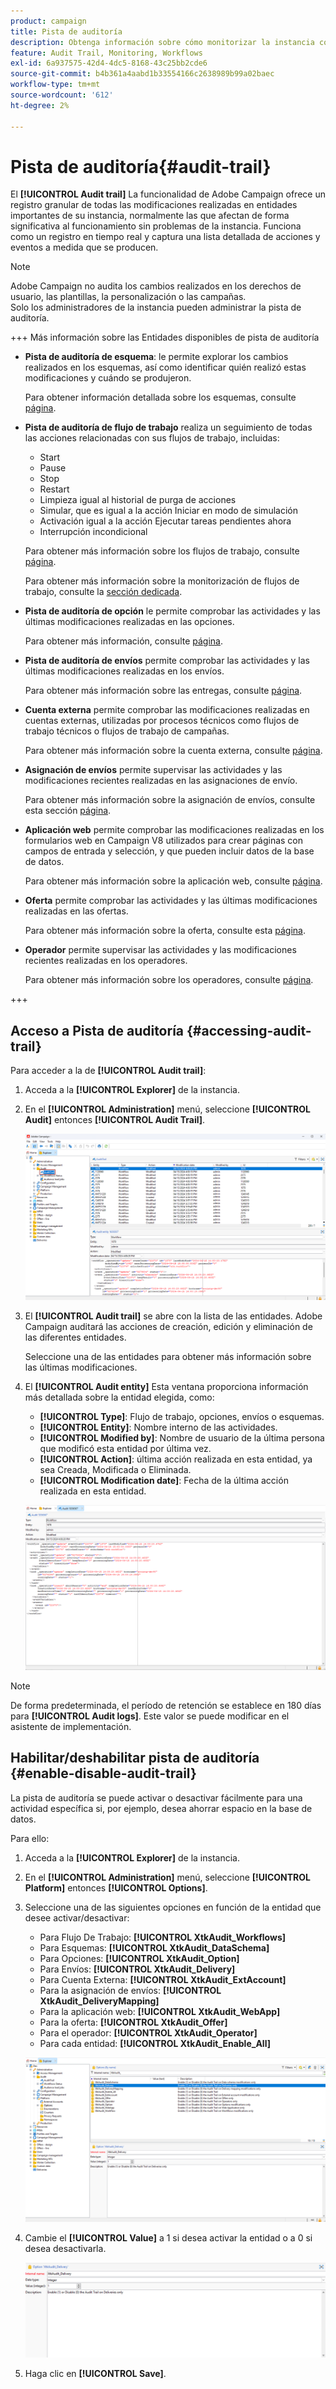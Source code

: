 ```yaml
---
product: campaign
title: Pista de auditoría
description: Obtenga información sobre cómo monitorizar la instancia con la pista de auditoría de Campaign
feature: Audit Trail, Monitoring, Workflows
exl-id: 6a937575-42d4-4dc5-8168-43c25bb2cde6
source-git-commit: b4b361a4aabd1b33554166c2638989b99a02baec
workflow-type: tm+mt
source-wordcount: '612'
ht-degree: 2%

---
```


# Pista de auditoría{#audit-trail}

El **[!UICONTROL Audit trail]** La funcionalidad de Adobe Campaign ofrece un registro granular de todas las modificaciones realizadas en entidades importantes de su instancia, normalmente las que afectan de forma significativa al funcionamiento sin problemas de la instancia. Funciona como un registro en tiempo real y captura una lista detallada de acciones y eventos a medida que se producen.

>[!NOTE]
>
>Adobe Campaign no audita los cambios realizados en los derechos de usuario, las plantillas, la personalización o las campañas.\
>Solo los administradores de la instancia pueden administrar la pista de auditoría.

+++ Más información sobre las Entidades disponibles de pista de auditoría

* **Pista de auditoría de esquema**: le permite explorar los cambios realizados en los esquemas, así como identificar quién realizó estas modificaciones y cuándo se produjeron.

  Para obtener información detallada sobre los esquemas, consulte [página](../dev/schemas.md).

* **Pista de auditoría de flujo de trabajo** realiza un seguimiento de todas las acciones relacionadas con sus flujos de trabajo, incluidas:

   * Start
   * Pause
   * Stop
   * Restart
   * Limpieza igual al historial de purga de acciones
   * Simular, que es igual a la acción Iniciar en modo de simulación
   * Activación igual a la acción Ejecutar tareas pendientes ahora
   * Interrupción incondicional

  Para obtener más información sobre los flujos de trabajo, consulte [página](../../automation/workflow/about-workflows.md).

  Para obtener más información sobre la monitorización de flujos de trabajo, consulte la [sección dedicada](../../automation/workflow/monitor-workflow-execution.md).

* **Pista de auditoría de opción** le permite comprobar las actividades y las últimas modificaciones realizadas en las opciones.

  Para obtener más información, consulte [página](https://experienceleague.adobe.com/en/docs/campaign-classic/using/installing-campaign-classic/appendices/configuring-campaign-options).

* **Pista de auditoría de envíos** permite comprobar las actividades y las últimas modificaciones realizadas en los envíos.

  Para obtener más información sobre las entregas, consulte [página](../start/create-message.md).

* **Cuenta externa** permite comprobar las modificaciones realizadas en cuentas externas, utilizadas por procesos técnicos como flujos de trabajo técnicos o flujos de trabajo de campañas.

  Para obtener más información sobre la cuenta externa, consulte [página](../config/external-accounts.md).

* **Asignación de envíos** permite supervisar las actividades y las modificaciones recientes realizadas en las asignaciones de envío.

  Para obtener más información sobre la asignación de envíos, consulte esta sección [página](../audiences/target-mappings.md).

* **Aplicación web** permite comprobar las modificaciones realizadas en los formularios web en Campaign V8 utilizados para crear páginas con campos de entrada y selección, y que pueden incluir datos de la base de datos.

  Para obtener más información sobre la aplicación web, consulte [página](../dev/webapps.md).

* **Oferta** permite comprobar las actividades y las últimas modificaciones realizadas en las ofertas.

  Para obtener más información sobre la oferta, consulte esta [página](../interaction/interaction.md).

* **Operador** permite supervisar las actividades y las modificaciones recientes realizadas en los operadores.

  Para obtener más información sobre los operadores, consulte [página](../interaction/interaction-operators.md).

+++

## Acceso a Pista de auditoría {#accessing-audit-trail}

Para acceder a la de **[!UICONTROL Audit trail]**:

1. Acceda a la **[!UICONTROL Explorer]** de la instancia.

1. En el **[!UICONTROL Administration]** menú, seleccione **[!UICONTROL Audit]** entonces **[!UICONTROL Audit Trail]**.

   ![](assets/audit-trail-1.png)

1. El **[!UICONTROL Audit trail]** se abre con la lista de las entidades. Adobe Campaign auditará las acciones de creación, edición y eliminación de las diferentes entidades.

   Seleccione una de las entidades para obtener más información sobre las últimas modificaciones.

1. El **[!UICONTROL Audit entity]** Esta ventana proporciona información más detallada sobre la entidad elegida, como:

   * **[!UICONTROL Type]**: Flujo de trabajo, opciones, envíos o esquemas.
   * **[!UICONTROL Entity]**: Nombre interno de las actividades.
   * **[!UICONTROL Modified by]**: Nombre de usuario de la última persona que modificó esta entidad por última vez.
   * **[!UICONTROL Action]**: última acción realizada en esta entidad, ya sea Creada, Modificada o Eliminada.
   * **[!UICONTROL Modification date]**: Fecha de la última acción realizada en esta entidad.

   ![](assets/audit-trail-2.png)

>[!NOTE]
>
>De forma predeterminada, el período de retención se establece en 180 días para **[!UICONTROL Audit logs]**. Este valor se puede modificar en el asistente de implementación.

## Habilitar/deshabilitar pista de auditoría {#enable-disable-audit-trail}

La pista de auditoría se puede activar o desactivar fácilmente para una actividad específica si, por ejemplo, desea ahorrar espacio en la base de datos.

Para ello:

1. Acceda a la **[!UICONTROL Explorer]** de la instancia.

1. En el **[!UICONTROL Administration]** menú, seleccione **[!UICONTROL Platform]** entonces **[!UICONTROL Options]**.

1. Seleccione una de las siguientes opciones en función de la entidad que desee activar/desactivar:

   * Para Flujo De Trabajo: **[!UICONTROL XtkAudit_Workflows]**
   * Para Esquemas: **[!UICONTROL XtkAudit_DataSchema]**
   * Para Opciones: **[!UICONTROL XtkAudit_Option]**
   * Para Envíos: **[!UICONTROL XtkAudit_Delivery]**
   * Para Cuenta Externa: **[!UICONTROL XtkAudit_ExtAccount]**
   * Para la asignación de envíos: **[!UICONTROL XtkAudit_DeliveryMapping]**
   * Para la aplicación web: **[!UICONTROL XtkAudit_WebApp]**
   * Para la oferta: **[!UICONTROL XtkAudit_Offer]**
   * Para el operador: **[!UICONTROL XtkAudit_Operator]**
   * Para cada entidad: **[!UICONTROL XtkAudit_Enable_All]**

   ![](assets/audit-trail-3.png)

1. Cambie el **[!UICONTROL Value]** a 1 si desea activar la entidad o a 0 si desea desactivarla.

   ![](assets/audit-trail-4.png)

1. Haga clic en **[!UICONTROL Save]**.
